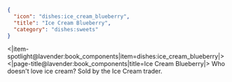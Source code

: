 ```json
{
  "icon": "dishes:ice_cream_blueberry",
  "title": "Ice Cream Blueberry",
  "category": "dishes:sweets"
}
```

<|item-spotlight@lavender:book_components|item=dishes:ice_cream_blueberry|>
<|page-title@lavender:book_components|title=Ice Cream Blueberry|>
Who doesn't love ice cream? Sold by the Ice Cream trader.